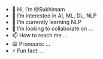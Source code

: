 - 👋 Hi, I’m @Sukhimam
- 👀 I’m interested in AI, ML, DL, NLP
- 🌱 I’m currently learning NLP
- 💞️ I’m looking to collaborate on ...
- 📫 How to reach me ...
- 😄 Pronouns: ...
- ⚡ Fun fact: ...

<!---
Sukhimam/Sukhimam is a ✨ special ✨ repository because its `README.md` (this file) appears on your GitHub profile.
You can click the Preview link to take a look at your changes.
--->
